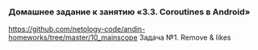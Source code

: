 ### Домашнее задание к занятию «3.3. Coroutines в Android»
https://github.com/netology-code/andin-homeworks/tree/master/10_mainscope
Задача №1. Remove & likes
